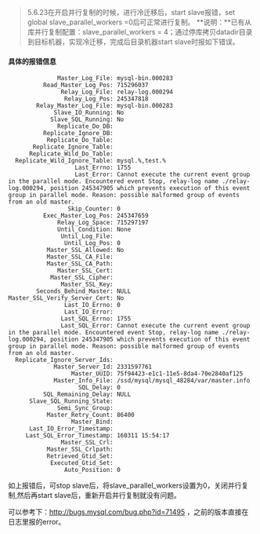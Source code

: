 ﻿<!--
author: beebol
date: 2016-03-11 14:43:33
title: 【mysql】5.6.23开启并行复制时的冷迁移问题
tags: mysql,并行复制,replication,slave_parallel_workers
category: mysql
status: public
summary: &nbsp;5.6.23在开启并行复制的时候，进行冷迁移后，start slave报错，set global slave_parallel_workers =0后可正常进行复制
-->

> 5.6.23在开启并行复制的时候，进行冷迁移后，start slave报错，set global slave_parallel_workers =0后可正常进行复制。
**说明：**已有从库并行复制配置：slave_parallel_workers = 4；通过停库拷贝datadir目录到目标机器，实现冷迁移，完成后目录机器start slave时报如下错误。

####  **具体的报错信息**
``` mysql
              Master_Log_File: mysql-bin.000283
          Read_Master_Log_Pos: 715296037
               Relay_Log_File: relay-log.000294
                Relay_Log_Pos: 245347818
        Relay_Master_Log_File: mysql-bin.000283
             Slave_IO_Running: No
            Slave_SQL_Running: No
              Replicate_Do_DB: 
          Replicate_Ignore_DB: 
           Replicate_Do_Table: 
       Replicate_Ignore_Table: 
      Replicate_Wild_Do_Table: 
  Replicate_Wild_Ignore_Table: mysql.%,test.%
                   Last_Errno: 1755
                   Last_Error: Cannot execute the current event group in the parallel mode. Encountered event Stop, relay-log name ./relay-log.000294, position 245347905 which prevents execution of this event group in parallel mode. Reason: possible malformed group of events from an old master.
                 Skip_Counter: 0
          Exec_Master_Log_Pos: 245347659
              Relay_Log_Space: 715297197
              Until_Condition: None
               Until_Log_File: 
                Until_Log_Pos: 0
           Master_SSL_Allowed: No
           Master_SSL_CA_File: 
           Master_SSL_CA_Path: 
              Master_SSL_Cert: 
            Master_SSL_Cipher: 
               Master_SSL_Key: 
        Seconds_Behind_Master: NULL
Master_SSL_Verify_Server_Cert: No
                Last_IO_Errno: 0
                Last_IO_Error: 
               Last_SQL_Errno: 1755
               Last_SQL_Error: Cannot execute the current event group in the parallel mode. Encountered event Stop, relay-log name ./relay-log.000294, position 245347905 which prevents execution of this event group in parallel mode. Reason: possible malformed group of events from an old master.
  Replicate_Ignore_Server_Ids: 
             Master_Server_Id: 2331597761
                  Master_UUID: 75f94423-e1c1-11e5-8da4-70e2840af125
             Master_Info_File: /ssd/mysql/mysql_48284/var/master.info
                    SQL_Delay: 0
          SQL_Remaining_Delay: NULL
      Slave_SQL_Running_State: 
              Semi_Sync_Group: 
           Master_Retry_Count: 86400
                  Master_Bind: 
      Last_IO_Error_Timestamp: 
     Last_SQL_Error_Timestamp: 160311 15:54:17
               Master_SSL_Crl: 
           Master_SSL_Crlpath: 
           Retrieved_Gtid_Set: 
            Executed_Gtid_Set: 
                Auto_Position: 0
```
如上报错后，可stop slave后，将slave_parallel_workers设置为0，关闭并行复制,然后再start slave后，重新开启并行复制就没有问题。

可以参考下：http://bugs.mysql.com/bug.php?id=71495 ，之前的版本直接在日志里报的error。
